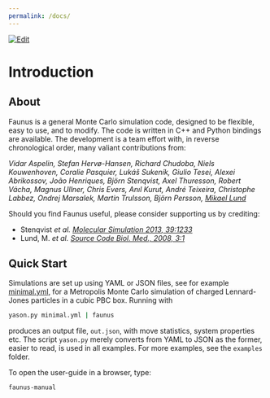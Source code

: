 ```yaml
---
permalink: /docs/
---
```

<script type="text/x-mathjax-config">
MathJax.Hub.Config({
  tex2jax: {inlineMath: [['$','$'], ['\\(','\\)']]}
});
</script>
<script src="https://cdnjs.cloudflare.com/ajax/libs/mathjax/2.7.0/MathJax.js?config=TeX-AMS-MML_HTMLorMML" type="text/javascript"></script>
[![Edit](https://img.shields.io/badge/Github-Improve_this_page-orange.svg)]({{site.github.repository_url}}/blob/master/docs/{{page.path}})

# Introduction

## About

Faunus is a general Monte Carlo simulation code, designed to be flexible, easy
to use, and to modify. The code is written in C++ and Python bindings
are available.
The development is a team effort with, in reverse chronological order,
many valiant contributions from:

_Vidar Aspelin, Stefan Hervø-Hansen,
Richard Chudoba, Niels Kouwenhoven,
Coralie Pasquier, Lukáš Sukeník,
Giulio Tesei, Alexei Abrikossov,
João Henriques, Björn Stenqvist,
Axel Thuresson, Robert Vácha,
Magnus Ullner, Chris Evers,
Anıl Kurut, André Teixeira,
Christophe Labbez, Ondrej Marsalek,
Martin Trulsson, Björn Persson,
[Mikael Lund](http://www.teokem.lu.se/~mikael)_

Should you find Faunus useful, please consider supporting us by crediting:

- Stenqvist _et al._ [_Molecular Simulation 2013, 39:1233_](http://dx.doi.org/10/nvn)
- Lund, M. _et al._ [_Source Code Biol. Med., 2008, 3:1_](http://dx.doi.org/10/dfqgch)

## Quick Start

Simulations are set up using YAML or JSON files, see for example
[minimal.yml](https://github.com/mlund/faunus/blob/master/examples/minimal.yml),
for a Metropolis Monte Carlo simulation of charged Lennard-Jones particles in a cubic PBC box.
Running with

~~~ bash
yason.py minimal.yml | faunus
~~~

produces an output file, `out.json`, with move statistics, system properties etc.
The script `yason.py` merely converts from YAML to JSON as the former, easier to read,
is used in all examples.
For more examples, see the `examples` folder.

To open the user-guide in a browser, type:

~~~ bash
faunus-manual
~~~

